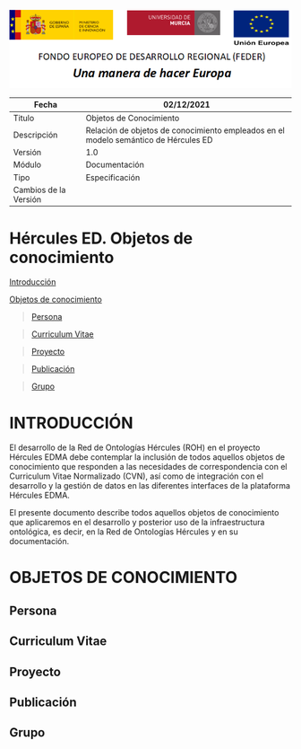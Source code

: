 ![](../Docs/media/CabeceraDocumentosMD.png)

| Fecha         | 02/12/2021                                                   |
| ------------- | ------------------------------------------------------------ |
|Titulo|Objetos de Conocimiento| 
|Descripción|Relación de objetos de conocimiento empleados en el modelo semántico de Hércules ED|
|Versión|1.0|
|Módulo|Documentación|
|Tipo|Especificación|
|Cambios de la Versión||

# Hércules ED. Objetos de conocimiento

[Introducción](#introducción)

[Objetos de conocimiento](#objetos-de-conocimiento)

> [Persona](#persona)

> [Curriculum Vitae](#curriculum-vitae)

> [Proyecto](#proyecto)

> [Publicación](#publicacion)

> [Grupo](#grupo)

INTRODUCCIÓN
============

El desarrollo de la Red de Ontologías Hércules (ROH) en el proyecto Hércules EDMA
debe contemplar la inclusión de todos aquellos objetos de conocimiento que responden
a las necesidades de correspondencia con el Curriculum Vitae Normalizado (CVN),
así como de integración con el desarrollo y la gestión de datos en las diferentes
interfaces de la plataforma Hércules EDMA.

El presente documento describe todos aquellos objetos de conocimiento que
aplicaremos en el desarrollo y posterior uso de la infraestructura
ontológica, es decir, en la Red de Ontologías Hércules y en su documentación.

OBJETOS DE CONOCIMIENTO
=======================

Persona
-------

Curriculum Vitae
----------------

Proyecto
--------

Publicación
-----------

Grupo
-----
